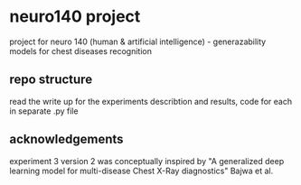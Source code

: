 # neuro140 project
project for neuro 140 (human & artificial intelligence) - generazability models for chest diseases recognition 

## repo structure
read the write up for the experiments describtion and results, code for each in separate .py file
## acknowledgements

experiment 3 version 2 was conceptually inspired by "A generalized deep learning model for multi-disease Chest X-Ray diagnostics" Bajwa et al.



